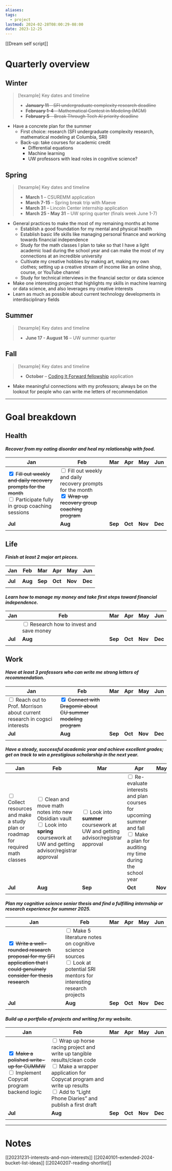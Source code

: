 ```yaml
---
aliases: 
tags:
  - project
lastmod: 2024-02-28T08:00:29-08:00
date: 2023-12-25
---
```

[[Dream self script]] 
# Quarterly overview

## Winter

>[!example] Key dates and timeline
>- ~~**January 11** – SFI undergraduate complexity research deadline~~
>- ~~**February 1-4** – Mathematical Contest in Modeling (MCM)~~
>- ~~**February 5** – Break Through Tech AI priority deadline~~

- Have a concrete plan for the summer
	- First choice: research (SFI undergraduate complexity research, mathematical modeling at Columbia, SRI)
	- Back-up: take courses for academic credit
		- Differential equations
		- Machine learning
		- UW professors with lead roles in cognitive science?

## Spring

>[!example] Key dates and timeline
>- **March 1** – CSUREMM application
>- **March 7-15** – Spring break trip with Maeve
>- **March 31** – Lincoln Center internship application
>- **March 25 - May 31** – UW spring quarter (finals week June 1-7)

- General practices to make the most of my remaining months at home
	- Establish a good foundation for my mental and physical health
	- Establish basic life skills like managing personal finance and working towards financial independence
	- Study for the math classes I plan to take so that I have a light academic load during the school year and can make the most of my connections at an incredible university
	- Cultivate my creative hobbies by making art, making my own clothes; setting up a creative stream of income like an online shop, course, or YouTube channel
	- Study for technical interviews in the financial sector or data science
- Make one interesting project that highlights my skills in machine learning or data science, and also leverages my creative interests
- Learn as much as possible about current technology developments in interdisciplinary fields
## Summer

>[!example] Key dates and timeline
>- **June 17 - August 16**  – UW summer quarter

## Fall

>[!example] Key dates and timeline
>- **October** – [Coding It Forward fellowship](https://www.codingitforward.com/fellowship/#fellowships-overview) application

- Make meaningful connections with my professors; always be on the lookout for people who can write me letters of recommendation

---
# Goal breakdown

## Health

#### *Recover from my eating disorder and heal my relationship with food.*

| Jan     | Feb     | Mar     | Apr     | May     | Jun     |
| ------- | ------- | ------- | ------- | ------- | ------- |
| <input type="checkbox" checked> ~~Fill out weekly and daily recovery prompts for the month~~<br><input type="checkbox"> Participate fully in group coaching sessions        | <input type="checkbox"> Fill out weekly and daily recovery prompts for the month <br> <input type="checkbox" checked> ~~Wrap up recovery group coaching program~~        |         |         |         |         |
| **Jul** | **Aug** | **Sep** | **Oct** | **Nov** | **Dec** |
|         |         |         |         |         |         |

## Life

#### *Finish at least 2 major art pieces.*

| Jan                                                            | Feb                                                            | Mar     | Apr     | May     | Jun     |
| -------------------------------------------------------------- | -------------------------------------------------------------- | ------- | ------- | ------- | ------- |
|  |  |         |         |         |         |
| **Jul**                                                        | **Aug**                                                        | **Sep** | **Oct** | **Nov** | **Dec** |
|                                                                |                                                                |         |         |         |         |
#### *Learn how to manage my money and take first steps toward financial independence.*

| Jan     | Feb     | Mar     | Apr     | May     | Jun     |
| ------- | ------- | ------- | ------- | ------- | ------- |
|           | <input type="checkbox"> Research how to invest and save money        |         |         |         |         |
| **Jul** | **Aug** | **Sep** | **Oct** | **Nov** | **Dec** |
|         |         |         |         |         |         |



## Work

#### *Have at least 3 professors who can write me strong letters of recommendation.*

| Jan     | Feb     | Mar     | Apr     | May     | Jun     |
| ------- | ------- | ------- | ------- | ------- | ------- |
| <input type="checkbox"> Reach out to Prof. Morrison about current research in cogsci interests          | <input type="checkbox" checked> ~~Connect with Dragomir about CU summer modeling program~~        |         |         |         |         |
| **Jul** | **Aug** | **Sep** | **Oct** | **Nov** | **Dec** |
|         |         |         |         |         |         |

#### *Have a steady, successful academic year and achieve excellent grades; get on track to win a prestigious scholarship in the next year.*

| Jan     | Feb     | Mar     | Apr     | May     | Jun     |
| ------- | ------- | ------- | ------- | ------- | ------- |
| <input type="checkbox"> Collect resources and make a study plan or roadmap for required math classes        | <input type="checkbox"> Clean and move math notes into new Obsidian vault <br><input type="checkbox"> Look into **spring** coursework at UW and getting advisor/registrar approval         | <input type="checkbox"> Look into **summer** coursework at UW and getting advisor/registrar approval        | <input type="checkbox"> Re-evaluate interests and plan courses for upcoming summer and fall <br><input type="checkbox"> Make a plan for auditing my time during the school year        |         |         |
| **Jul** | **Aug** | **Sep** | **Oct** | **Nov** | **Dec** |
|         |         |         |         |         |         |

#### *Plan my cognitive science senior thesis and find a fulfilling internship or research experience for summer 2025.*

| Jan     | Feb     | Mar     | Apr     | May     | Jun     |
| ------- | ------- | ------- | ------- | ------- | ------- |
| <input type="checkbox" checked> ~~Write a well-rounded research proposal for my SFI application that I could genuinely consider for thesis research~~        | <input type="checkbox"> Make 5 literature notes on cognitive science sources <br><input type="checkbox"> Look at potential SRI mentors for interesting research projects          |         |         |         |         |
| **Jul** | **Aug** | **Sep** | **Oct** | **Nov** | **Dec** |
|         |         |         |         |         |         |

#### *Build up a portfolio of projects and writing for my website.*

| Jan     | Feb     | Mar     | Apr     | May     | Jun     |
| ------- | ------- | ------- | ------- | ------- | ------- |
| <input type="checkbox" checked> ~~Make a polished write-up for CUMMW~~<br><input type="checkbox"> Implement Copycat program backend logic           | <input type="checkbox"> Wrap up horse racing project and write up tangible results/clean code <br><input type="checkbox"> Make a wrapper application for Copycat program and write up results <br><input type="checkbox"> Add to “Light Phone Diaries” and publish a first draft        |         |         |         |         |
| **Jul** | **Aug** | **Sep** | **Oct** | **Nov** | **Dec** |
|         |         |         |         |         |         |

---
# Notes

[[20231231-interests-and-non-interests]]
[[20240101-extended-2024-bucket-list-ideas]]
[[20240207-reading-shortlist]]